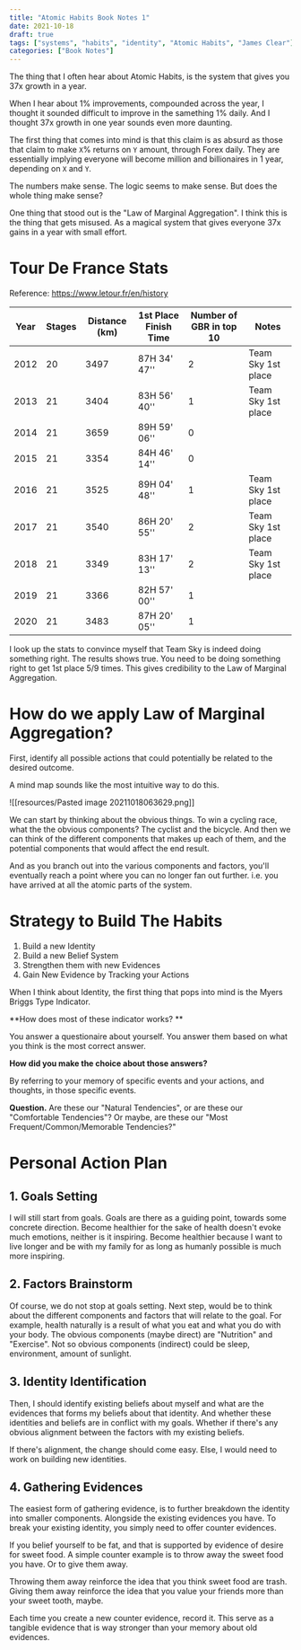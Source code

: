 ```yaml
---
title: "Atomic Habits Book Notes 1"
date: 2021-10-18
draft: true
tags: ["systems", "habits", "identity", "Atomic Habits", "James Clear"]
categories: ["Book Notes"]
---
```


The thing that I often hear about Atomic Habits, is the system that gives you 37x growth in a year. 

When I hear about 1% improvements, compounded across the year, I thought it sounded difficult to improve in the samething 1% daily. And I thought 37x growth in one year sounds even more daunting. 

The first thing that comes into mind is that this claim is as absurd as those that claim to make `X`% returns on `Y` amount, through Forex daily. They are essentially implying everyone will become million and billionaires in 1 year, depending on `X` and `Y`. 

The numbers make sense. The logic seems to make sense. But does the whole thing make sense? 

One thing that stood out is the "Law of Marginal Aggregation". I think this is the thing that gets misused. As a magical system that gives everyone 37x gains in a year with small effort.

# Tour De France Stats
Reference: https://www.letour.fr/en/history

|Year | Stages | Distance (km) | 1st Place Finish Time | Number of GBR in top 10|Notes|
|---|---|---|---|---|---|
|2012|20|3497|87H 34' 47''|2| Team Sky 1st place|
|2013|21|3404|83H 56' 40''|1| Team Sky 1st place|
|2014|21|3659|89H 59' 06''|0|
|2015|21|3354|84H 46' 14''|0|
|2016|21|3525|89H 04' 48''|1| Team Sky 1st place|
|2017|21|3540|86H 20' 55''|2| Team Sky 1st place|
|2018|21|3349|83H 17' 13''|2| Team Sky 1st place|
|2019|21|3366|82H 57' 00''|1| |
|2020|21|3483|87H 20' 05''|1| |

I look up the stats to convince myself that Team Sky is indeed doing something right. The results shows true. You need to be doing something right to get 1st place 5/9 times. This gives credibility to the Law of Marginal Aggregation. 

# How do we apply Law of Marginal Aggregation?
First, identify all possible actions that could potentially be related to the desired outcome. 

A mind map sounds like the most intuitive way to do this. 

![[resources/Pasted image 20211018063629.png]]

We can start by thinking about the obvious things. To win a cycling race, what the the obvious components?
The cyclist and the bicycle. And then we can think of the different components that makes up each of them, and the potential components that would affect the end result. 

And as you branch out into the various components and factors, you'll eventually reach a point where you can no longer fan out further. i.e. you have arrived at all the atomic parts of the system. 

# Strategy to Build The Habits

1. Build a new Identity
2. Build a new Belief System
3. Strengthen them with new Evidences
4. Gain New Evidence by Tracking your Actions

When I think about Identity, the first thing that pops into mind is the Myers Briggs Type Indicator. 

**How does most of these indicator works? **

You answer a questionaire about yourself. You answer them based on what you think is the most correct answer. 

**How did you make the choice about those answers?** 

By referring to your memory of specific events and your actions, and thoughts, in those specific events. 

**Question.** Are these our "Natural Tendencies", or are these our "Comfortable Tendencies"?  Or maybe, are these our "Most Frequent/Common/Memorable Tendencies?"

# Personal Action Plan
## 1. Goals Setting
I will still start from goals. Goals are there as a guiding point, towards some concrete direction. Become healthier for the sake of health doesn't evoke much emotions, neither is it inspiring. Become healthier because I want to live longer and be with my family for as long as humanly possible is much more inspiring.

## 2. Factors Brainstorm
Of course, we do not stop at goals setting. Next step, would be to think about the different components and factors that will relate to the goal. For example, health naturally is a result of what you eat and what you do with your body. The obvious components (maybe direct) are "Nutrition" and "Exercise". Not so obvious components (indirect) could be sleep, environment, amount of sunlight. 

## 3. Identity Identification
Then, I should identify existing beliefs about myself and what are the evidences that forms my beliefs about that identity. And whether these identities and beliefs are in conflict with my goals. Whether if there's any obvious alignment between the factors with my existing beliefs. 

If there's alignment, the change should come easy. Else, I would need to work on building new identities.

## 4. Gathering Evidences
The easiest form of gathering evidence, is to further breakdown the identity into smaller components. Alongside the existing evidences you have. To break your existing identity, you simply need to offer counter evidences. 

If you belief yourself to be fat, and that is supported by evidence of desire for sweet food. A simple counter example is to throw away the sweet food you have. Or to give them away. 

Throwing them away reinforce the idea that you think sweet food are trash. Giving them away reinforce the idea that you value your friends more than your sweet tooth, maybe. 

Each time you create a new counter evidence, record it. This serve as a tangible evidence that is way stronger than your memory about old evidences. 


